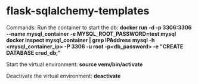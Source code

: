 # flask-sqlalchemy-templates

Commands:
Run the container to start the db:
**docker run -d -p 3306:3306 --name mysql_container -e MYSQL_ROOT_PASSWORD=test mysql**
**docker inspect mysql_container | grep IPAddress**
**mysql -h <mysql_container_ip> -P 3306 -u root -p<db_password> -e "CREATE DATABASE crud_db;"**

Start the virtual environment:
**source venv/bin/activate**

Deactivate the virtual environment:
**deactivate**